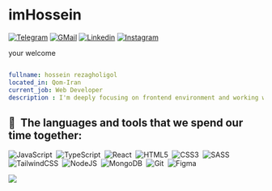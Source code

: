 # imHossein
[![Telegram](https://img.shields.io/badge/-telegram-05122A?style=flat&logo=telegram)](https://t.me/hosseinrg)
[![GMail](https://img.shields.io/badge/-gmail-05122A?style=flat&logo=gmail)](mailto:hosinrg1380@gmail.com) 
[![Linkedin](https://img.shields.io/badge/-Linkedin-05122A?style=flat&logo=Linkedin)](1)
[![Instagram](https://img.shields.io/badge/-instagram-05122A?style=flat&logo=instagram)](https://www.instagram.com/h0sein11/?hl=en)


your welcome

```yaml

fullname: hossein rezagholigol
located_in: Qom-Iran
current_job: Web Developer
description : I'm deeply focusing on frontend environment and working with languages and tools such as JavaScript, TypeScript, React.js

```

<h2> 🚀 &nbsp;The languages and tools that we spend our time together:</h2>

![JavaScript](https://img.shields.io/badge/-JavaScript-05122A?style=flat&logo=javascript)&nbsp;
![TypeScript](https://img.shields.io/badge/-TypeScript-05122A?style=flat&logo=TypeScript)&nbsp;
![React](https://img.shields.io/badge/-React-05122A?style=flat&logo=react)&nbsp;
![HTML5](https://img.shields.io/badge/-html5-05122A?style=flat&logo=html5)&nbsp;
![CSS3](https://img.shields.io/badge/-CSS3-05122A?style=flat&logo=CSS3&logoColor=1572B6)&nbsp;
![SASS](https://img.shields.io/badge/-SASS-05122A?style=flat&logo=SASS)&nbsp;
![TailwindCSS](https://img.shields.io/badge/-tailwindcss-05122A?style=flat&logo=tailwindcss)&nbsp;
![NodeJS](https://img.shields.io/badge/-node.js-05122A?style=flat&logo=node.js)&nbsp;
![MongoDB](https://img.shields.io/badge/-mongodb-05122A?style=flat&logo=mongodb)&nbsp;
![Git](https://img.shields.io/badge/-git-05122A?style=flat&logo=git)&nbsp;
![Figma](https://img.shields.io/badge/-figma-05122A?style=flat&logo=figma)&nbsp;

<p align="left">
  <img src="https://capsule-render.vercel.app/api?type=waving&color=gradient&height=100&section=footer"/>
</p>
